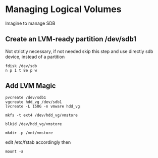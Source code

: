 # Managing Logical Volumes

Imagine to manage SDB

## Create an LVM-ready partition /dev/sdb1 

Not strictly necessary, if not needed skip this step 
and use directly sdb device, instead of a partition

    fdisk /dev/sdb
    n p 1 t 8e p w

## Add LVM Magic

    pvcreate /dev/sdb1
    vgcreate hdd_vg /dev/sdb1
    lvcreate -L 150G -n vmware hdd_vg

    mkfs -t ext4 /dev/hdd_vg/vmstore

    blkid /dev/hdd_vg/vmstore
    
    mkdir -p /mnt/vmstore

edit /etc/fstab accordingly then

    mount -a


